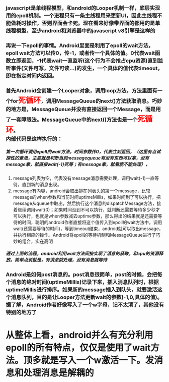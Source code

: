 ### javascript是单线程模型，和android的Looper机制一样，底层实现用的epoll机制。一个进程只有一条主线程用来更新UI，因此主线程不能做耗时操作，否则界面会卡死。现在看来好像带界面的都用的是单线程模型，至少android和浏览器中的javascript v8引擎是这样的
### 再说一下epoll的事情。Android里面是利用了epoll的wait方法，epoll wait方法可以传0，传-1，或者传一个具体的值。0代表wait函数立即返回，-1代表wait一直监听(这个行为不会抢占cpu资源)直到监听事件(文件可写，文件可读...)的发生，一个具体的值代表timeout，即在指定时间内返回。
### 首先Android会创建一个Looper对象，调用loop方法，方法里面有一个for<font color=red  size=5>死循环</font>，调用MessageQueue的next()方法获取消息。巧妙的地方是，MessageQueue并没有直接返回一个Message，而是用了一套障眼法。MessageQueue中的next()方法也是一个<font color=red  size=5>死循环</font>。<br>内部代码是这样执行的：
##### 第一次循环调用epoll的wait方法，时间参数传0，代表立刻返回，（这里有点试探性的意思，主要就是判断当前messagequeue有没有东西可以拿，没有message拿，就直接wait(-1)死等；有message拿，就看能不能处理），
1. message列表为空，代表没有message消息需要处理，调用wait(-1)一直等待，直到新的消息出现。
2. message有内容，android会取出排在列表头的第一个message，比较message的when参数和当前时间uptimeMillis，如果时间到了可以执行，把message从queue中取出，然后执行这个消息的dispatchMessage方法，接着继续调用wait(0)；如果时间没到不可以执行，就判断还需要等待多少秒才可以执行，也就是when参数减去uptime参数，那么得出的结果就是还需要等待的时间，聪明的android作者直接将这个值传入到epoll的wait方法中，调用wait(还需要等待的时间)，等到timeout结束，android就可以取出message，并执行相应的操作。Android将epoll的等待机制和MessageQueue进行了巧妙的组合，实在高明
##### 通过上面的流程，android利用wait方法间接实现了消息的获取，和cpu的资源释放。简单点说就是，有消息就处理，没有消息就等待
### Android是如何post消息的。post消息很简单，post的时候，会把每个消息的绝对时间(uptimeMillis)记录下来，插入消息队列时，根据uptimeMillis进行排序。如果新的message插入到队头，就要激活这个消息队列，目的是让Looper方法更新wait的参数(-1,0,具体的值)。据了解，Android作者好像写入了一个w字母，记不太清了，其他没有特别的地方了
# 从整体上看，android并么有充分利用epoll的所有特点，仅仅是使用了wait方法。顶多就是写入一个w激活一下。发消息和处理消息是解耦的
